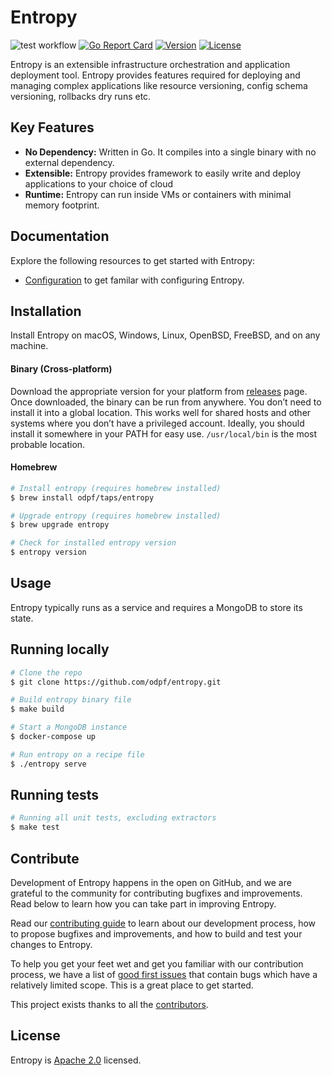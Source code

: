 # Entropy

![test workflow](https://github.com/odpf/entropy/actions/workflows/test.yml/badge.svg)
[![Go Report Card](https://goreportcard.com/badge/github.com/odpf/entropy)](https://goreportcard.com/report/github.com/odpf/entropy)
[![Version](https://img.shields.io/github/v/release/odpf/entropy?logo=semantic-release)](Version)
[![License](https://img.shields.io/badge/License-Apache%202.0-blue.svg?logo=apache)](LICENSE)

Entropy is an extensible infrastructure orchestration and application deployment tool. Entropy provides features
required for deploying and managing complex applications like resource versioning, config schema versioning, rollbacks
dry runs etc.

## Key Features

- **No Dependency:** Written in Go. It compiles into a single binary with no external dependency.
- **Extensible:** Entropy provides framework to easily write and deploy applications to your choice of cloud
- **Runtime:** Entropy can run inside VMs or containers with minimal memory footprint.

## Documentation

Explore the following resources to get started with Entropy:

- [Configuration](./docs/reference/configuration.md) to get familar with configuring Entropy.

## Installation

Install Entropy on macOS, Windows, Linux, OpenBSD, FreeBSD, and on any machine.

#### Binary (Cross-platform)

Download the appropriate version for your platform from [releases](https://github.com/odpf/entropy/releases) page. Once
downloaded, the binary can be run from anywhere. You don’t need to install it into a global location. This works well
for shared hosts and other systems where you don’t have a privileged account. Ideally, you should install it somewhere
in your PATH for easy use. `/usr/local/bin` is the most probable location.

#### Homebrew

```sh
# Install entropy (requires homebrew installed)
$ brew install odpf/taps/entropy

# Upgrade entropy (requires homebrew installed)
$ brew upgrade entropy

# Check for installed entropy version
$ entropy version
```

## Usage

Entropy typically runs as a service and requires a MongoDB to store its state.

## Running locally

```sh
# Clone the repo
$ git clone https://github.com/odpf/entropy.git

# Build entropy binary file
$ make build

# Start a MongoDB instance
$ docker-compose up

# Run entropy on a recipe file
$ ./entropy serve

```

## Running tests

```sh
# Running all unit tests, excluding extractors
$ make test
```

## Contribute

Development of Entropy happens in the open on GitHub, and we are grateful to the community for contributing bugfixes and
improvements. Read below to learn how you can take part in improving Entropy.

Read our [contributing guide](https://odpf.github.io/entropy/docs/contribute/contributing) to learn about our
development process, how to propose bugfixes and improvements, and how to build and test your changes to Entropy.

To help you get your feet wet and get you familiar with our contribution process, we have a list
of [good first issues](https://github.com/odpf/entropy/labels/good%20first%20issue) that contain bugs which have a
relatively limited scope. This is a great place to get started.

This project exists thanks to all the [contributors](https://github.com/odpf/entropy/graphs/contributors).

## License

Entropy is [Apache 2.0](LICENSE) licensed.
